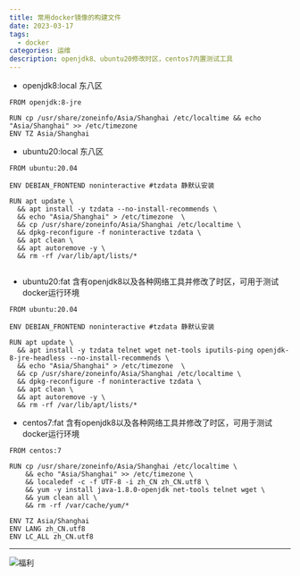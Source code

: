 ```yaml
---
title: 常用docker镜像的构建文件
date: 2023-03-17
tags:
  - docker
categories: 运维
description: openjdk8、ubuntu20修改时区，centos7内置测试工具
---
```


* openjdk8:local 东八区
```text
FROM openjdk:8-jre

RUN cp /usr/share/zoneinfo/Asia/Shanghai /etc/localtime && echo "Asia/Shanghai" >> /etc/timezone
ENV TZ Asia/Shanghai
```

* ubuntu20:local 东八区
```text
FROM ubuntu:20.04

ENV DEBIAN_FRONTEND noninteractive #tzdata 静默认安装

RUN apt update \
  && apt install -y tzdata --no-install-recommends \
  && echo "Asia/Shanghai" > /etc/timezone  \
  && cp /usr/share/zoneinfo/Asia/Shanghai /etc/localtime \
  && dpkg-reconfigure -f noninteractive tzdata \
  && apt clean \
  && apt autoremove -y \
  && rm -rf /var/lib/apt/lists/*
  
```

* ubuntu20:fat 含有openjdk8以及各种网络工具并修改了时区，可用于测试docker运行环境
```text
FROM ubuntu:20.04

ENV DEBIAN_FRONTEND noninteractive #tzdata 静默认安装

RUN apt update \
  && apt install -y tzdata telnet wget net-tools iputils-ping openjdk-8-jre-headless --no-install-recommends \
  && echo "Asia/Shanghai" > /etc/timezone  \
  && cp /usr/share/zoneinfo/Asia/Shanghai /etc/localtime \
  && dpkg-reconfigure -f noninteractive tzdata \
  && apt clean \
  && apt autoremove -y \
  && rm -rf /var/lib/apt/lists/*
```

* centos7:fat 含有openjdk8以及各种网络工具并修改了时区，可用于测试docker运行环境
```text
FROM centos:7

RUN cp /usr/share/zoneinfo/Asia/Shanghai /etc/localtime \
    && echo "Asia/Shanghai" >> /etc/timezone \
    && localedef -c -f UTF-8 -i zh_CN zh_CN.utf8 \
    && yum -y install java-1.8.0-openjdk net-tools telnet wget \
    && yum clean all \
    && rm -rf /var/cache/yum/*

ENV TZ Asia/Shanghai
ENV LANG zh_CN.utf8
ENV LC_ALL zh_CN.utf8
```


------
![福利](/images/骚图/三国杀/孙尚香2.jpg)

